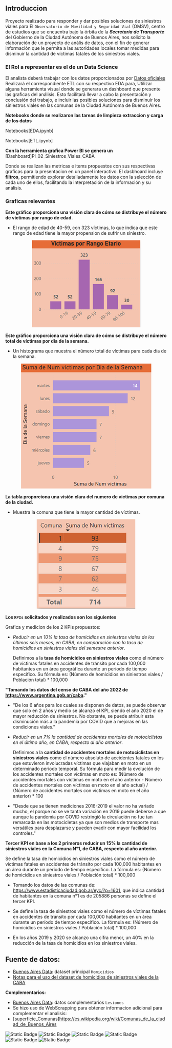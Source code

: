 ## **Introduccion** 

Proyecto realizado para responder y dar posibles soluciones de siniestros viales para El `Observatorio de Movilidad y Seguridad Vial` (OMSV), centro de estudios que se encuentra bajo la órbita de la ***Secretaría de Transporte*** del Gobierno de la Ciudad Autónoma de Buenos Aires, nos solicito la elaboración de un proyecto de anális de datos, con el fin de generar información que le permita a las autoridades locales tomar medidas para disminuir la cantidad de víctimas fatales de los siniestros viales.


### **El Rol a representar es el de un Data Science**

El analista deberá trabajar con los datos proporcionados por [Datos oficiales](https://data.buenosaires.gob.ar/dataset/victimas-siniestros-viales)
Realizará el correspondiente ETL con su respectivo EDA para, 
Utilizar alguna herramienta visual donde se generara un dashboard que presente las graficas del análisis. Esto facilitará llevar a cabo la presentación y conclusión del trabajo, e incluir las posibles soluciones para disminuir los siniestros viales en las comunas de la Ciudad Autónoma de Buenos Aires.

**Notebooks donde se realizaron las tareas de limpieza extraccion y carga de los datos**

Notebooks[EDA.ipynb]

Notebooks[ETL.ipynb]

**Con la herramienta grafica Power BI se genera un** [Dashboard]PI_02_Siniestros_Viales_CABA

Donde se realizan las metricas e items propuestos con sus respectivas graficas para la presentacion en un panel interactivo.
El dasbhoard incluye **filtros**, permitiendo explorar detalladamente los datos con la selección de cada uno de ellos, facilitando la interpretación de la información y su análisis. 

### Graficas relevantes

**Este gráfico proporciona una visión clara de cómo se distribuye el número de víctimas por rango de edad.**
- El rango de edad de 40-59, con 323 víctimas, lo que indica que este rango de edad tiene la mayor propension de sufrir un siniestro.

<p align="center">
  <img src="imagenes/edad_con_mayor_mortalidad.PNG" alt="Descripción de la imagen"/>
</p>

**Este gráfico proporciona una visión clara de cómo se distribuye el número total de víctimas por día de la semana.**

- Un histograma que muestra el número total de víctimas para cada día de la semana. 

<p align="center">
  <img src="imagenes/dias_mayor_cantidad_siniestros.PNG" alt="Descripción de la imagen"/>
</p>

**La tabla proporciona una visión clara del numero de victimas por comuna de la ciudad.**

- Muestra la comuna que tiene la mayor cantidad de víctimas.

<p align="center">
  <img src="imagenes/comuna_con_mayores_siniestros.PNG" alt="Descripción de la imagen"/>
</p>




**Los `KPIs` solicitados y realizados son los siguientes**

Grafica y medicion de los 2 KPIs propuestos:
- *Reducir en un 10% la tasa de homicidios en siniestros viales de los últimos seis meses, en CABA, en comparación con la tasa de homicidios en siniestros viales del semestre anterior*.
  
  Definimos a la **tasa de homicidios en siniestros viales** como el número de víctimas fatales en accidentes de tránsito por cada 100,000 habitantes en un área geográfica durante un período de tiempo específico.
  Su fórmula es: (Número de homicidios en siniestros viales / Población total) * 100,000

**"Tomando los datos del censo de CABA del año 2022 de https://www.argentina.gob.ar/caba."**

- "De los 6 años para los cuales se disponen de datos, se puede observar que solo en 2 años y medio se alcanzó el KPI, siendo el año 2020 el de mayor reducción de siniestros. No obstante, se puede atribuir esta disminución más a la pandemia por COVID que a mejoras en las condiciones viales."
  
- *Reducir en un 7% la cantidad de accidentes mortales de motociclistas en el último año, en CABA, respecto al año anterior*.
  
  Definimos a la **cantidad de accidentes mortales de motociclistas en siniestros viales** como el número absoluto de accidentes fatales en los que estuvieron involucradas víctimas que viajaban en moto en un determinado periodo temporal.
  Su fórmula para medir la evolución de los accidentes mortales con víctimas en moto es: (Número de accidentes mortales con víctimas en moto en el año anterior - Número de accidentes mortales con víctimas en moto en el año actual) / (Número de accidentes mortales con víctimas en moto en el año anterior) * 100

- "Desde que se tienen mediciones 2016-2019 el valor no ha variado mucho, el porque no se ve tanta variación en 2019 puede deberse a que aunque la pandemia por COVID restringió la circulación no fue tan remarcada en las motocicletas ya que son medios de transporte mas versátiles para desplazarse y pueden evadir con mayor facilidad los controles."

**Tercer KPI en base a los 2 primeros reducir un 15% la cantidad de siniestros viales en la Comuna N°1, de CABA, respecto al año anterior.**

Se define la tasa de homicidios en siniestros viales como el número de víctimas fatales en accidentes de tránsito por cada 100,000 habitantes en un área durante un período de tiempo específico. La fórmula es: (Número de homicidios en siniestros viales / Población total) * 100,000


 - Tomando los datos de las comunas de: https://www.estadisticaciudad.gob.ar/eyc/?p=1601, que indica cantidad de habitantes en la comuna n°1 es de 205886 personas se define el tercer KPI.



 - Se define la tasa de siniestros viales como el número de víctimas fatales en accidentes de tránsito por cada 100,000 habitantes en un área durante un período de tiempo específico. La fórmula es: (Número de homicidios en siniestros viales / Población total) * 100,000



 - En los años 2019 y 2020 se alcanzo una cifra menor, un 40% en la reducción de la tasa de homicidios en los siniestros viales.




## Fuente de datos:
- [Buenos Aires Data](https://data.buenosaires.gob.ar/dataset/victimas-siniestros-viales): dataset principal `Homicidios`
- [Notas para el uso del dataset de homicidios de siniestros viales de la CABA](https://cdn.buenosaires.gob.ar/datosabiertos/datasets/transporte-y-obras-publicas/victimas-siniestros-viales/NOTAS_HOMICIDIOS_SINIESTRO_VIAL.pdf)

**Complementarios:**
- [Buenos Aires Data](https://data.buenosaires.gob.ar/dataset/victimas-siniestros-viales): datos complementarios `Lesiones`
- Se hizo uso de WebScrapping para obtener informacion adicional para complementar el analisis:
- [superficie_Comunas]https://es.wikipedia.org/wiki/Comunas_de_la_ciudad_de_Buenos_Aires


![Static Badge](https://img.shields.io/badge/Visual_Studio_Code-gray?style=flat&logo=visual%20studio%20code&logoColor=white)
![Static Badge](https://img.shields.io/badge/PowerBI-gray?style=flat&logo=powerbi)
![Static Badge](https://img.shields.io/badge/Python-gray?style=flat&logo=python)
![Static Badge](https://img.shields.io/badge/-Pandas-gray?style=flat&logo=pandas)
![Static Badge](https://img.shields.io/badge/-Matplotlib-gray?style=flat&logo=matplotlib)
![Static Badge](https://img.shields.io/badge/-Seaborn-gray?style=flat&logo=seaborn)






  

